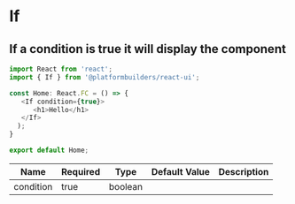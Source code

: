 
# If 

## If a condition is true it will display the component

```js
import React from 'react';
import { If } from '@platformbuilders/react-ui';

const Home: React.FC = () => {
   <If condition={true}>
      <h1>Hello</h1>
   </If>
  );
}

export default Home;
```


| Name  | Required | Type | Default Value | Description 
| ------------- | ------------- | ------------- |------------- |------------- |
| condition | true | boolean |  |  |
